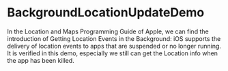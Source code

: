 # BackgroundLocationUpdateDemo
In the Location and Maps Programming Guide of Apple, we can find the introduction of Getting Location Events in the Background:  iOS supports the delivery of location events to apps that are suspended or no longer running. It is verified in this demo, especially we still can get the Location info when the app has been killed. 
